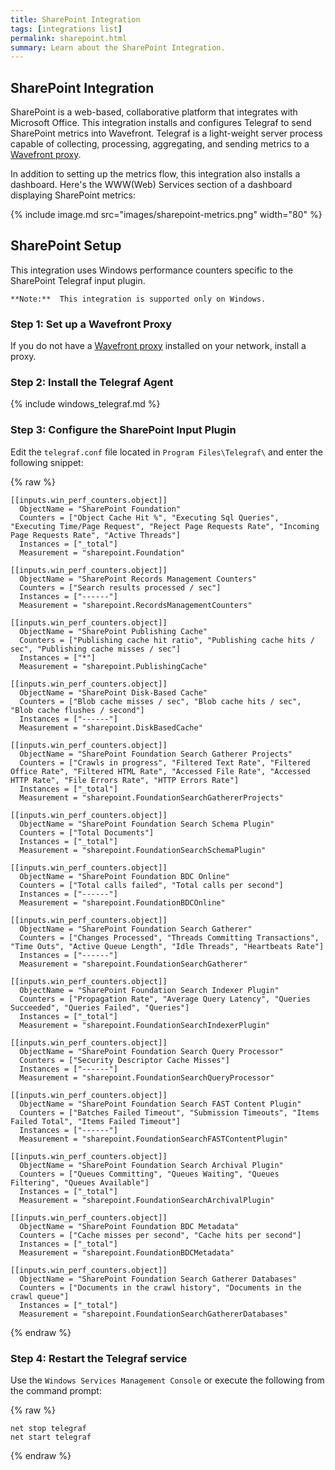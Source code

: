 ```yaml
---
title: SharePoint Integration
tags: [integrations list]
permalink: sharepoint.html
summary: Learn about the SharePoint Integration.
---
```

## SharePoint Integration

SharePoint is a web-based, collaborative platform that integrates with Microsoft Office.
This integration installs and configures Telegraf to send SharePoint metrics into Wavefront. Telegraf is a light-weight server process capable of collecting, processing, aggregating, and sending metrics to a [Wavefront proxy](https://docs.wavefront.com/proxies.html).

In addition to setting up the metrics flow, this integration also installs a dashboard. Here's the WWW(Web) Services section of a dashboard displaying SharePoint metrics:

{% include image.md src="images/sharepoint-metrics.png" width="80" %}

## SharePoint Setup

This integration uses Windows performance counters specific to the SharePoint Telegraf input plugin.



    **Note:**  This integration is supported only on Windows.

### Step 1: Set up a Wavefront Proxy

If you do not have a [Wavefront proxy](https://docs.wavefront.com/proxies.html) installed on your network, install a proxy.

### Step 2: Install the Telegraf Agent

{% include windows_telegraf.md %}

### Step 3: Configure the SharePoint Input Plugin

Edit the `telegraf.conf` file located in `Program Files\Telegraf\` and enter the following snippet:
{% raw %}
   ```
   [[inputs.win_perf_counters.object]]
     ObjectName = "SharePoint Foundation"
     Counters = ["Object Cache Hit %", "Executing Sql Queries", "Executing Time/Page Request", "Reject Page Requests Rate", "Incoming Page Requests Rate", "Active Threads"]
     Instances = ["_total"]
     Measurement = "sharepoint.Foundation"

   [[inputs.win_perf_counters.object]]
     ObjectName = "SharePoint Records Management Counters"
     Counters = ["Search results processed / sec"]
     Instances = ["------"]
     Measurement = "sharepoint.RecordsManagementCounters"

   [[inputs.win_perf_counters.object]]
     ObjectName = "SharePoint Publishing Cache"
     Counters = ["Publishing cache hit ratio", "Publishing cache hits / sec", "Publishing cache misses / sec"]
     Instances = ["*"]
     Measurement = "sharepoint.PublishingCache"

   [[inputs.win_perf_counters.object]]
     ObjectName = "SharePoint Disk-Based Cache"
     Counters = ["Blob cache misses / sec", "Blob cache hits / sec", "Blob cache flushes / second"]
     Instances = ["------"]
     Measurement = "sharepoint.DiskBasedCache"

   [[inputs.win_perf_counters.object]]
     ObjectName = "SharePoint Foundation Search Gatherer Projects"
     Counters = ["Crawls in progress", "Filtered Text Rate", "Filtered Office Rate", "Filtered HTML Rate", "Accessed File Rate", "Accessed HTTP Rate", "File Errors Rate", "HTTP Errors Rate"]
     Instances = ["_total"]
     Measurement = "sharepoint.FoundationSearchGathererProjects"

   [[inputs.win_perf_counters.object]]
     ObjectName = "SharePoint Foundation Search Schema Plugin"
     Counters = ["Total Documents"]
     Instances = ["_total"]
     Measurement = "sharepoint.FoundationSearchSchemaPlugin"

   [[inputs.win_perf_counters.object]]
     ObjectName = "SharePoint Foundation BDC Online"
     Counters = ["Total calls failed", "Total calls per second"]
     Instances = ["------"]
     Measurement = "sharepoint.FoundationBDCOnline"

   [[inputs.win_perf_counters.object]]
     ObjectName = "SharePoint Foundation Search Gatherer"
     Counters = ["Changes Processed", "Threads Committing Transactions", "Time Outs", "Active Queue Length", "Idle Threads", "Heartbeats Rate"]
     Instances = ["------"]
     Measurement = "sharepoint.FoundationSearchGatherer"

   [[inputs.win_perf_counters.object]]
     ObjectName = "SharePoint Foundation Search Indexer Plugin"
     Counters = ["Propagation Rate", "Average Query Latency", "Queries Succeeded", "Queries Failed", "Queries"]
     Instances = ["_total"]
     Measurement = "sharepoint.FoundationSearchIndexerPlugin"

   [[inputs.win_perf_counters.object]]
     ObjectName = "SharePoint Foundation Search Query Processor"
     Counters = ["Security Descriptor Cache Misses"]
     Instances = ["------"]
     Measurement = "sharepoint.FoundationSearchQueryProcessor"

   [[inputs.win_perf_counters.object]]
     ObjectName = "SharePoint Foundation Search FAST Content Plugin"
     Counters = ["Batches Failed Timeout", "Submission Timeouts", "Items Failed Total", "Items Failed Timeout"]
     Instances = ["------"]
     Measurement = "sharepoint.FoundationSearchFASTContentPlugin"

   [[inputs.win_perf_counters.object]]
     ObjectName = "SharePoint Foundation Search Archival Plugin"
     Counters = ["Queues Committing", "Queues Waiting", "Queues Filtering", "Queues Available"]
     Instances = ["_total"]
     Measurement = "sharepoint.FoundationSearchArchivalPlugin"

   [[inputs.win_perf_counters.object]]
     ObjectName = "SharePoint Foundation BDC Metadata"
     Counters = ["Cache misses per second", "Cache hits per second"]
     Instances = ["_total"]
     Measurement = "sharepoint.FoundationBDCMetadata"

   [[inputs.win_perf_counters.object]]
     ObjectName = "SharePoint Foundation Search Gatherer Databases"
     Counters = ["Documents in the crawl history", "Documents in the crawl queue"]
     Instances = ["_total"]
     Measurement = "sharepoint.FoundationSearchGathererDatabases"
```
{% endraw %}

### Step 4: Restart the Telegraf service

Use the `Windows Services Management Console` or execute the following from the command prompt:
{% raw %}
   ```
   net stop telegraf
   net start telegraf
   ```
{% endraw %}



